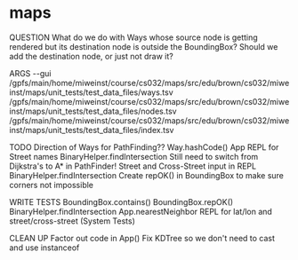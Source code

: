 maps
====

QUESTION
What do we do with Ways whose source node is getting rendered but its destination node is outside the BoundingBox? Should we add the destination node, or just not draw it?

ARGS
--gui /gpfs/main/home/miweinst/course/cs032/maps/src/edu/brown/cs032/miweinst/maps/unit_tests/test_data_files/ways.tsv /gpfs/main/home/miweinst/course/cs032/maps/src/edu/brown/cs032/miweinst/maps/unit_tests/test_data_files/nodes.tsv /gpfs/main/home/miweinst/course/cs032/maps/src/edu/brown/cs032/miweinst/maps/unit_tests/test_data_files/index.tsv

TODO
Direction of Ways for PathFinding??
Way.hashCode()
App REPL for Street names
	BinaryHelper.findIntersection
Still need to switch from Dijkstra's to A* in PathFinder! 
Street and Cross-Street input in REPL
	BinaryHelper.findIntersection
Create repOK() in BoundingBox to make sure corners not impossible


WRITE TESTS
BoundingBox.contains()
BoundingBox.repOK()
BinaryHelper.findIntersection
App.nearestNeighbor
REPL for lat/lon and street/cross-street (System Tests)


CLEAN UP
Factor out code in App()
Fix KDTree so we don't need to cast and use instanceof
